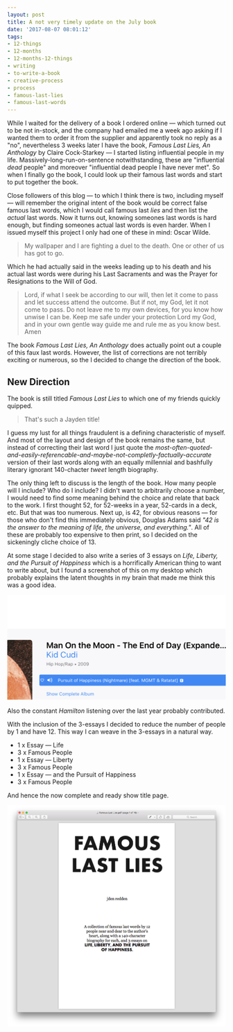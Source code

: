 ```yaml
---
layout: post
title: A not very timely update on the July book
date: '2017-08-07 08:01:12'
tags:
- 12-things
- 12-months
- 12-months-12-things
- writing
- to-write-a-book
- creative-process
- process
- famous-last-lies
- famous-last-words
---
```


While I waited for the delivery of a book I ordered online — which turned out to be not in-stock, and the company had emailed me a week ago asking if I wanted them to order it from the supplier and apparently took no reply as a "no", nevertheless 3 weeks later I have the book, *Famous Last Lies, An Anthology* by Claire Cock-Starkey — I started listing influential people in my life. Massively-long-run-on-sentence notwithstanding, these are "influential *dead* people" and moreover "influential dead people I have never met". So when I finally go the book, I could look up their famous last words and start to put together the book.

Close followers of this blog — to which I think there is two, including myself — will remember the original intent of the book would be correct false famous last words, which I would call famous last *lies* and then list the *actual* last words. Now it turns out, knowing someones last words is hard enough, but finding someones actual last words is even harder. When I issued myself this project I only had one of these in mind: Oscar Wilde.

> My wallpaper and I are fighting a duel to the death. One or other of us has got to go.

<!--more-->

Which he had actually said in the weeks leading up to his death and his actual last words were during his Last Sacraments and was the Prayer for Resignations to the Will of God.

> Lord, if what I seek be according to our will, then let it come to pass and let success attend the outcome. But if not, my God, let it not come to pass. Do not leave me to my own devices, for you know how unwise I can be. Keep me safe under your protection Lord my God, and in your own gentle way guide me and rule me as you know best. 
Amen

The book *Famous Last Lies, An Anthology* does actually point out a couple of this faux last words. However, the list of corrections are not terribly exciting or numerous, so the I decided to change the direction of the book.

## New Direction

The book is still titled *Famous Last Lies* to which one of my friends quickly quipped.

> That's such a Jayden title!

I guess my lust for all things fraudulent is a defining characteristic of myself. And most of the layout and design of the book remains the same, but instead of correcting their last word I just quote the *most-often-quoted-and-easily-referencable-and-maybe-not-completly-factually-accurate* version of their last words along with an equally millennial and bashfully literary ignorant 140-chacter *tweet* length biography. 

The only thing left to discuss is the length of the book. How many people will I include? Who do I include? I didn't want to arbitrarily choose a number, I would need to find some meaning behind the choice and relate that back to the work. I first thought 52, for 52-weeks in a year, 52-cards in a deck, etc. But that was too numerous. Next up, is 42, for obvious reasons — for those who don't find this immediately obvious, Douglas Adams said *"42 is the answer to the meaning of life, the universe, and everything."*. All of these are probably too expensive to then print, so I decided on the sickeningly cliche choice of 13. 

At some stage I decided to also write a series of 3 essays on *Life, Liberty, and the Pursuit of Happiness* which is a horrifically American thing to want to write about, but I found a screenshot of this on my desktop which probably explains the latent thoughts in my brain that made me think this was a good idea.

![Pursuit of Happiness by Kid Cudi](/content/images/2017/08/Screen-Shot-2017-08-03-at-9.34.31-pm-1.png)

Also the constant *Hamilton* listening over the last year probably contributed.

With the inclusion of the 3-essays I decided to reduce the number of people by 1 and have 12. This way I can weave in the 3-essays in a natural way. 

* 1 x Essay — Life
* 3 x Famous People
* 1 x Essay — Liberty
* 3 x Famous People
* 1 x Essay — and the Pursuit of Happiness
* 3 x Famous People

And hence the now complete and ready show title page.

![Title page of Famous Last Lies](/content/images/2017/08/Screen-Shot-2017-08-07-at-5.26.45-pm.png)